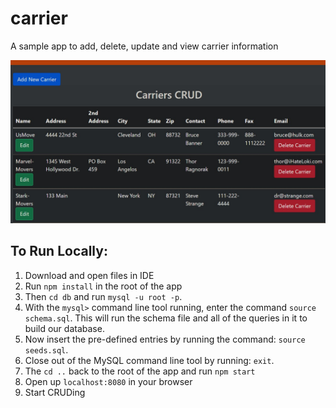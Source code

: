 # carrier
A sample app to add, delete, update and view carrier information

<!-- insert image -->
![](https://raw.githubusercontent.com/Q118/carrier/main/views/screenshot.jpg)

## To Run Locally:
1. Download and open files in IDE
2. Run `npm install` in the root of the app
3. Then `cd db` and run  `mysql -u root -p`.
4. With the `mysql>` command line tool running, enter the command `source schema.sql`. This will run the schema file and all of the queries in it to build our database.
5. Now insert the pre-defined entries by running the command: `source seeds.sql`.
6. Close out of the MySQL command line tool by running: `exit`.
7. The `cd ..` back to the root of the app and run `npm start`
8. Open up `localhost:8080` in your browser
9. Start CRUDing

 